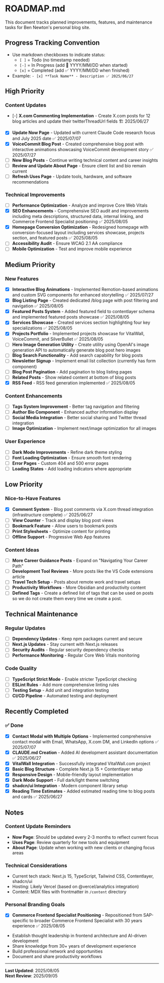 # ROADMAP.md

This document tracks planned improvements, features, and maintenance tasks for Ben Newton's personal blog site.

## Progress Tracking Convention
- Use markdown checkboxes to indicate status:
  - `[ ]` = Todo (no timestamp needed)
  - `[-]` = In Progress (add 🚧 YYYY/MM/DD when started)
  - `[x]` = Completed (add ✅ YYYY/MM/DD when finished)
- Example: `- [x] **Task Name** - Description ✅ 2025/06/27`

## High Priority

### Content Updates
- [-] **X.com Commenting Implementation** - Create X.com posts for 12 blog articles and update their twitterThreadUrl fields 🏗️ 2025/06/27
- [x] **Update Now Page** - Updated with current Claude Code research focus and July 2025 date ✅ 2025/07/07
- [x] **VoiceCommit Blog Post** - Created comprehensive blog post with interactive animations showcasing VoiceCommit development story ✅ 2025/07/27
- [ ] **New Blog Posts** - Continue writing technical content and career insights
- [ ] **Review and Update About Page** - Ensure client list and bio remain current
- [ ] **Refresh Uses Page** - Update tools, hardware, and software recommendations

### Technical Improvements
- [ ] **Performance Optimization** - Analyze and improve Core Web Vitals
- [x] **SEO Enhancements** - Comprehensive SEO audit and improvements including meta descriptions, structured data, internal linking, and Commerce Frontend Specialist positioning ✅ 2025/08/05
- [x] **Homepage Conversion Optimization** - Redesigned homepage with conversion-focused layout including services showcase, projects section, and featured posts ✅ 2025/08/05
- [ ] **Accessibility Audit** - Ensure WCAG 2.1 AA compliance
- [ ] **Mobile Optimization** - Test and improve mobile experience

## Medium Priority

### New Features
- [x] **Interactive Blog Animations** - Implemented Remotion-based animations and custom SVG components for enhanced storytelling ✅ 2025/07/27
- [x] **Blog Listing Page** - Created dedicated /blog page with post filtering and navigation ✅ 2025/08/05
- [x] **Featured Posts System** - Added featured field to contentlayer schema and implemented featured posts showcase ✅ 2025/08/05
- [x] **Services Showcase** - Created services section highlighting four key specializations ✅ 2025/08/05
- [x] **Projects Portfolio** - Implemented projects showcase for VitalWall, VoiceCommit, and SilverBullet ✅ 2025/08/05
- [ ] **Hero Image Generation Utility** - Create utility using OpenAI's image generation API to automatically generate blog post hero images
- [ ] **Blog Search Functionality** - Add search capability for blog posts
- [ ] **Newsletter Signup** - Implement email list collection (currently has form component)
- [ ] **Blog Post Pagination** - Add pagination to blog listing pages
- [ ] **Related Posts** - Show related content at bottom of blog posts
- [x] **RSS Feed** - RSS feed generation implemented ✅ 2025/08/05

### Content Enhancements
- [ ] **Tags System Improvement** - Better tag navigation and filtering
- [ ] **Author Bio Component** - Enhanced author information display
- [ ] **Social Media Integration** - Better social sharing and Twitter thread integration
- [ ] **Image Optimization** - Implement next/image optimization for all images

### User Experience
- [ ] **Dark Mode Improvements** - Refine dark theme styling
- [ ] **Font Loading Optimization** - Ensure smooth font rendering
- [ ] **Error Pages** - Custom 404 and 500 error pages
- [ ] **Loading States** - Add loading indicators where appropriate

## Low Priority

### Nice-to-Have Features
- [x] **Comment System** - Blog post comments via X.com thread integration (infrastructure complete) ✅ 2025/06/27
- [ ] **View Counter** - Track and display blog post views
- [ ] **Bookmark Feature** - Allow users to bookmark posts
- [ ] **Print Stylesheets** - Optimize content for printing
- [ ] **Offline Support** - Progressive Web App features

### Content Ideas
- [ ] **More Career Guidance Posts** - Expand on "Navigating Your Career Path"
- [ ] **Development Tool Reviews** - More posts like the VS Code extensions article
- [ ] **Travel Tech Setup** - Posts about remote work and travel setups
- [ ] **Productivity Workflows** - More Obsidian and productivity content
- [ ] **Defined Tags** - Create a defined list of tags that can be used on posts so we do not create them every time we create a post.

## Technical Maintenance

### Regular Updates
- [ ] **Dependency Updates** - Keep npm packages current and secure
- [ ] **Next.js Updates** - Stay current with Next.js releases
- [ ] **Security Audits** - Regular security dependency checks
- [ ] **Performance Monitoring** - Regular Core Web Vitals monitoring

### Code Quality
- [ ] **TypeScript Strict Mode** - Enable stricter TypeScript checking
- [ ] **ESLint Rules** - Add more comprehensive linting rules
- [ ] **Testing Setup** - Add unit and integration testing
- [ ] **CI/CD Pipeline** - Automated testing and deployment

## Recently Completed

### ✅ Done
- [x] **Contact Modal with Multiple Options** - Implemented comprehensive contact modal with Email, WhatsApp, X.com DM, and LinkedIn options ✅ 2025/07/07
- [x] **CLAUDE.md Creation** - Added AI development assistant documentation ✅ 2025/06/27
- [x] **VitalWall Integration** - Successfully integrated VitalWall.com project
- [x] **Basic Blog Structure** - Complete Next.js 15 + Contentlayer setup
- [x] **Responsive Design** - Mobile-friendly layout implementation
- [x] **Dark Mode Support** - Full dark/light theme switching
- [x] **shadcn/ui Integration** - Modern component library setup
- [x] **Reading Time Estimates** - Added estimated reading time to blog posts and cards ✅ 2025/06/27

## Notes

### Content Update Reminders
- **Now Page**: Should be updated every 2-3 months to reflect current focus
- **Uses Page**: Review quarterly for new tools and equipment
- **About Page**: Update when working with new clients or changing focus areas

### Technical Considerations
- Current tech stack: Next.js 15, TypeScript, Tailwind CSS, Contentlayer, shadcn/ui
- Hosting: Likely Vercel (based on @vercel/analytics integration)
- Content: MDX files with frontmatter in `/content` directory

### Personal Branding Goals
- [x] **Commerce Frontend Specialist Positioning** - Repositioned from SAP-specific to broader Commerce Frontend Specialist with 30 years experience ✅ 2025/08/05
- Establish thought leadership in frontend architecture and AI-driven development
- Share knowledge from 30+ years of development experience
- Build professional network and opportunities
- Document and share productivity workflows

---

**Last Updated**: 2025/08/05  
**Next Review**: 2025/09/05
